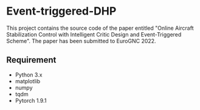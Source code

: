 # Event-triggered-DHP
This project contains the source code of the paper entitled "Online Aircraft Stabilization Control with Intelligent Critic Design and Event-Triggered Scheme". The paper has been submitted to EuroGNC 2022.
## Requirement
* Python 3.x
* matplotlib
* numpy
* tqdm
* Pytorch 1.9.1